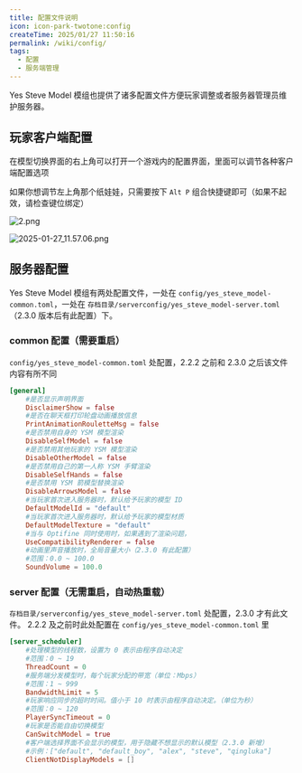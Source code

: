 ```yaml
---
title: 配置文件说明
icon: icon-park-twotone:config
createTime: 2025/01/27 11:50:16
permalink: /wiki/config/
tags:
  - 配置
  - 服务端管理
---
```


Yes Steve Model 模组也提供了诸多配置文件方便玩家调整或者服务器管理员维护服务器。

## 玩家客户端配置

在模型切换界面的右上角可以打开一个游戏内的配置界面，里面可以调节各种客户端配置选项

如果你想调节左上角那个纸娃娃，只需要按下 `Alt P` 组合快捷键即可（如果不起效，请检查键位绑定）

![2.png](https://s2.loli.net/2025/01/27/WzH1G8TK4hcrLks.png)

![2025-01-27_11.57.06.png](https://s2.loli.net/2025/01/27/sZtCmdDA2pKIuHU.png)

## 服务器配置

Yes Steve Model 模组有两处配置文件，一处在 `config/yes_steve_model-common.toml`，一处在
`存档目录/serverconfig/yes_steve_model-server.toml` （2.3.0 版本后有此配置）下。

### common 配置（需要重启）
`config/yes_steve_model-common.toml` 处配置，2.2.2 之前和 2.3.0 之后该文件内容有所不同

```toml
[general]
	#是否显示声明界面
	DisclaimerShow = false
	#是否在聊天框打印轮盘动画播放信息
	PrintAnimationRouletteMsg = false
	#是否禁用自身的 YSM 模型渲染
	DisableSelfModel = false
	#是否禁用其他玩家的 YSM 模型渲染
	DisableOtherModel = false
	#是否禁用自己的第一人称 YSM 手臂渲染
	DisableSelfHands = false
	#是否禁用 YSM 箭模型替换渲染
	DisableArrowsModel = false
	#当玩家首次进入服务器时，默认给予玩家的模型 ID
	DefaultModelId = "default"
	#当玩家首次进入服务器时，默认给予玩家的模型材质
	DefaultModelTexture = "default"
	#当与 Optifine 同时使用时，如果遇到了渲染问题，
	UseCompatibilityRenderer = false
	#动画里声音播放时，全局音量大小（2.3.0 有此配置）
	#范围：0.0 ~ 100.0
	SoundVolume = 100.0
```

### server 配置（无需重启，自动热重载）

`存档目录/serverconfig/yes_steve_model-server.toml` 处配置，2.3.0 才有此文件。
2.2.2 及之前时此处配置在 `config/yes_steve_model-common.toml` 里
```toml
[server_scheduler]
	#处理模型的线程数，设置为 0 表示由程序自动决定
	#范围：0 ~ 19
	ThreadCount = 0
	#服务端分发模型时，每个玩家分配的带宽（单位：Mbps）
	#范围：1 ~ 999
	BandwidthLimit = 5
	#玩家响应同步的超时时间。值小于 10 时表示由程序自动决定。（单位为秒）
	#范围：0 ~ 120
	PlayerSyncTimeout = 0
	#玩家是否能自由切换模型
	CanSwitchModel = true
	#客户端选择界面不会显示的模型，用于隐藏不想显示的默认模型（2.3.0 新增）
	#示例：["default", "default_boy", "alex", "steve", "qingluka"]
	ClientNotDisplayModels = []
```
